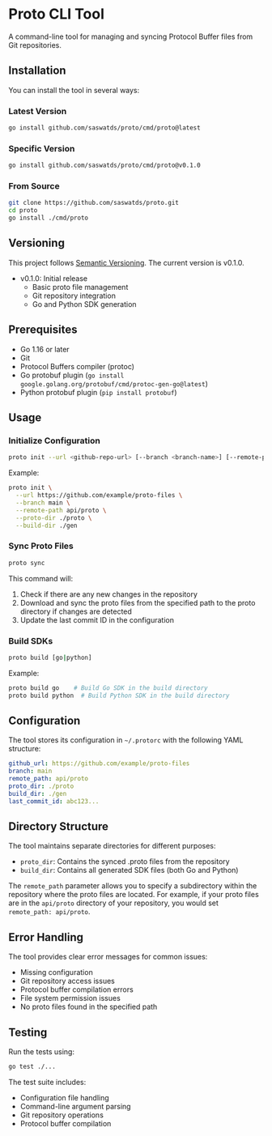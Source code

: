# Proto CLI Tool

A command-line tool for managing and syncing Protocol Buffer files from Git repositories.

## Installation

You can install the tool in several ways:

### Latest Version
```bash
go install github.com/saswatds/proto/cmd/proto@latest
```

### Specific Version
```bash
go install github.com/saswatds/proto/cmd/proto@v0.1.0
```

### From Source
```bash
git clone https://github.com/saswatds/proto.git
cd proto
go install ./cmd/proto
```

## Versioning

This project follows [Semantic Versioning](https://semver.org/). The current version is v0.1.0.

- v0.1.0: Initial release
  - Basic proto file management
  - Git repository integration
  - Go and Python SDK generation

## Prerequisites

- Go 1.16 or later
- Git
- Protocol Buffers compiler (protoc)
- Go protobuf plugin (`go install google.golang.org/protobuf/cmd/protoc-gen-go@latest`)
- Python protobuf plugin (`pip install protobuf`)

## Usage

### Initialize Configuration

```bash
proto init --url <github-repo-url> [--branch <branch-name>] [--remote-path <path>] [--proto-dir <proto-dir>] [--build-dir <build-dir>]
```

Example:
```bash
proto init \
  --url https://github.com/example/proto-files \
  --branch main \
  --remote-path api/proto \
  --proto-dir ./proto \
  --build-dir ./gen
```

### Sync Proto Files

```bash
proto sync
```

This command will:
1. Check if there are any new changes in the repository
2. Download and sync the proto files from the specified path to the proto directory if changes are detected
3. Update the last commit ID in the configuration

### Build SDKs

```bash
proto build [go|python]
```

Example:
```bash
proto build go    # Build Go SDK in the build directory
proto build python  # Build Python SDK in the build directory
```

## Configuration

The tool stores its configuration in `~/.protorc` with the following YAML structure:

```yaml
github_url: https://github.com/example/proto-files
branch: main
remote_path: api/proto
proto_dir: ./proto
build_dir: ./gen
last_commit_id: abc123...
```

## Directory Structure

The tool maintains separate directories for different purposes:
- `proto_dir`: Contains the synced .proto files from the repository
- `build_dir`: Contains all generated SDK files (both Go and Python)

The `remote_path` parameter allows you to specify a subdirectory within the repository where the proto files are located. For example, if your proto files are in the `api/proto` directory of your repository, you would set `remote_path: api/proto`.

## Error Handling

The tool provides clear error messages for common issues:
- Missing configuration
- Git repository access issues
- Protocol buffer compilation errors
- File system permission issues
- No proto files found in the specified path

## Testing

Run the tests using:

```bash
go test ./...
```

The test suite includes:
- Configuration file handling
- Command-line argument parsing
- Git repository operations
- Protocol buffer compilation